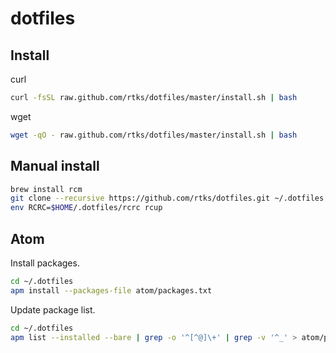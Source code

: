 # dotfiles

## Install

curl

```bash
curl -fsSL raw.github.com/rtks/dotfiles/master/install.sh | bash
```

wget

```bash
wget -qO - raw.github.com/rtks/dotfiles/master/install.sh | bash
```

## Manual install

```bash
brew install rcm
git clone --recursive https://github.com/rtks/dotfiles.git ~/.dotfiles
env RCRC=$HOME/.dotfiles/rcrc rcup
```


## Atom

Install packages.

```bash
cd ~/.dotfiles
apm install --packages-file atom/packages.txt
```

Update package list.

```bash
cd ~/.dotfiles
apm list --installed --bare | grep -o '^[^@]\+' | grep -v '^_' > atom/packages.txt
```
